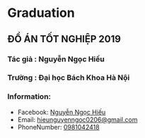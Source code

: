 # Graduation
## ĐỒ ÁN TỐT NGHIỆP 2019 
### Tác giả : Nguyễn Ngọc Hiếu
### Trường  : Đại học Bách Khoa Hà Nội
### Information:
 * Facebook: [Nguyễn Ngọc Hiếu](https://www.facebook.com/TH.HUST)
 * Email: [hieunguyenngoc0206@gmail.com](mailto:hieunguyenngoc0206@gmail.com)
 * PhoneNumber: [0981042418](tel://0981042418)
